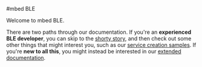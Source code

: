 #mbed BLE

Welcome to mbed BLE. 

There are two paths through our documentation. If you're an **experienced BLE developer**, you can skip to the [shorty story](/GettingStarted/DevIntro/), and then check out some other things that might interest you, such as our [service creation samples](/AdvSamples/Overview/). If you're **new to all this**, you might instead be interested in our [extended documentation](/GettingStarted/DesignersIntro/).